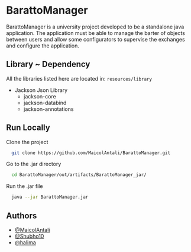 
# BarattoManager

BarattoManager is a university project developed to be a standalone java application.
The application must be able to manage the barter of objects between users and allow some configurators to supervise the exchanges and configure the application.


## Library ~ Dependency

All the libraries listed here are located in: ```resources/library```

* Jackson Json Library
    * jackson-core
    * jackson-databind
    * jackson-annotations




## Run Locally

Clone the project

```bash
  git clone https://github.com/MaicolAntali/BarattoManager.git
```

Go to the .jar directory

```bash
  cd BarattoManager/out/artifacts/BarattoManager_jar/ 
```

Run the .jar file

```bash
  java --jar BarattoManager.jar
```


## Authors

- [@MaicolAntali](https://github.com/MaicolAntali)
- [@Shubho10](https://github.com/shubho10)
- [@halima](https://github.com/hali-d)

